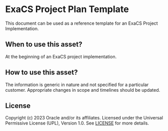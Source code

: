 # ExaCS Project Plan Template

This document can be used as a reference template for an ExaCS Project Implementation.

## When to use this asset?

At the beginning of an ExaCS project implementation.

## How to use this asset?
The information is generic in nature and not specified for a particular customer. Appropriate changes in scope and timelines should be updated.

## License
Copyright (c) 2023 Oracle and/or its affiliates.
Licensed under the Universal Permissive License (UPL), Version 1.0.
See [LICENSE](LICENSE) for more details.
